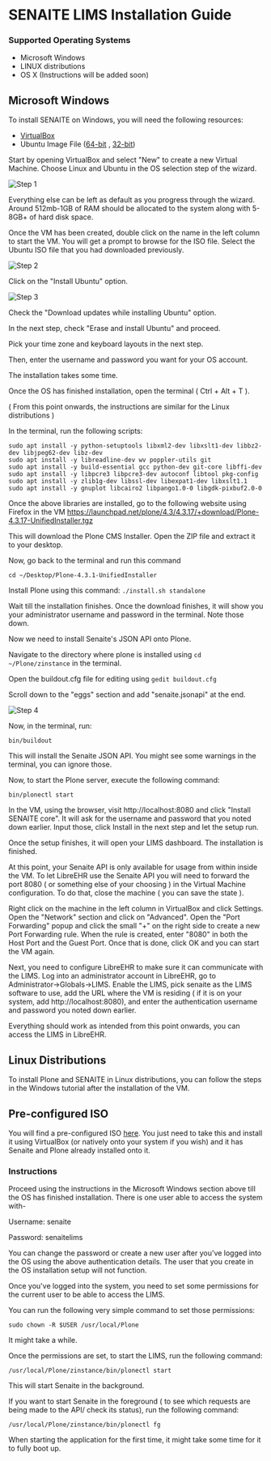 # SENAITE LIMS Installation Guide

### Supported Operating Systems

* Microsoft Windows
* LINUX distributions
* OS X (Instructions will be added soon)


## Microsoft Windows

To install SENAITE on Windows, you will need the following resources:

* [VirtualBox](https://www.virtualbox.org/)
* Ubuntu Image File ([64-bit](http://releases.ubuntu.com/16.04/ubuntu-16.04.4-desktop-amd64.iso.torrent) , [32-bit](http://releases.ubuntu.com/16.04/ubuntu-16.04.4-desktop-i386.iso.torrent))

Start by opening VirtualBox and select "New" to create a new Virtual Machine. Choose Linux and Ubuntu in the OS selection step of the wizard.

![Step 1](https://i.imgur.com/mHt3RGN.png)

Everything else can be left as default as you progress through the wizard. Around 512mb-1GB of RAM should be allocated to the system along with 5-8GB+ of hard disk space.

Once the VM has been created, double click on the name in the left column to start the VM. You will get a prompt to browse for the ISO file. Select the Ubuntu ISO file that you had downloaded previously.

![Step 2](https://i.imgur.com/HfUkCBX.png)

Click on the "Install Ubuntu" option.

![Step 3](https://i.imgur.com/6FYa1wH.png)

Check the "Download updates while installing Ubuntu" option.

In the next step, check "Erase and install Ubuntu" and proceed.

Pick your time zone and keyboard layouts in the next step.

Then, enter the username and password you want for your OS account.

The installation takes some time.

Once the OS has finished installation, open the terminal ( Ctrl + Alt + T ).

( From this point onwards, the instructions are similar for the Linux distributions )

In the terminal, run the following scripts:

```
sudo apt install -y python-setuptools libxml2-dev libxslt1-dev libbz2-dev libjpeg62-dev libz-dev
sudo apt install -y libreadline-dev wv poppler-utils git
sudo apt install -y build-essential gcc python-dev git-core libffi-dev
sudo apt install -y libpcre3 libpcre3-dev autoconf libtool pkg-config
sudo apt install -y zlib1g-dev libssl-dev libexpat1-dev libxslt1.1
sudo apt install -y gnuplot libcairo2 libpango1.0-0 libgdk-pixbuf2.0-0
```

Once the above libraries are installed, go to the following website using Firefox in the VM https://launchpad.net/plone/4.3/4.3.17/+download/Plone-4.3.17-UnifiedInstaller.tgz

This will download the Plone CMS Installer. Open the ZIP file and extract it to your desktop.

Now, go back to the terminal and run this command

`cd ~/Desktop/Plone-4.3.1-UnifiedInstaller`

Install Plone using this command:
`./install.sh standalone`

Wait till the installation finishes.
Once the download finishes, it will show you your administrator username and password in the terminal. Note those down.

Now we need to install Senaite's JSON API onto Plone.

Navigate to the directory where plone is installed using
`cd ~/Plone/zinstance` in the terminal.

Open the buildout.cfg file for editing using
`gedit buildout.cfg`

Scroll down to the "eggs" section and add "senaite.jsonapi" at the end.

![Step 4](https://i.imgur.com/eWhIpnq.png)

Now, in the terminal, run:

`bin/buildout`

This will install the Senaite JSON API.
You might see some warnings in the terminal, you can ignore those.

Now, to start the Plone server, execute the following command:

`bin/plonectl start`

In the VM, using the browser, visit http://localhost:8080 and click "Install SENAITE core". It will ask for the username and password that you noted down earlier. Input those, click Install in the next step and let the setup run.

Once the setup finishes, it will open your LIMS dashboard. The installation is finished.

At this point, your Senaite API is only available for usage from within inside the VM. To let LibreEHR use the Senaite API you will need to forward the port 8080 ( or something else of your choosing ) in the Virtual Machine configuration. To do that, close the machine ( you can save the state ).

Right click on the machine in the left column in VirtualBox and click Settings. Open the "Network" section and click on "Advanced". Open the "Port Forwarding" popup and click the small "+" on the right side to create a new Port Forwarding rule. When the rule is created, enter "8080" in both the Host Port and the Guest Port. Once that is done, click OK and you can start the VM again.

Next, you need to configure LibreEHR to make sure it can communicate with the LIMS. Log into an administrator account in LibreEHR, go to Administrator->Globals->LIMS. Enable the LIMS, pick senaite as the LIMS software to use, add the URL where the VM is residing ( if it is on your system, add http://localhost:8080), and enter the authentication username and password you noted down earlier.

Everything should work as intended from this point onwards, you can access the LIMS in LibreEHR.

## Linux Distributions

To install Plone and SENAITE in Linux distributions, you can follow the steps in the Windows tutorial after the installation of the VM.


## Pre-configured ISO

You will find a pre-configured ISO [here](). You just need to take this and install it using VirtualBox (or natively onto your system if you wish) and it has Senaite and Plone already installed onto it. 

### Instructions

Proceed using the instructions in the Microsoft Windows section above till the OS has finished installation. 
There is one user able to access the system with-

Username: senaite

Password: senaitelims

You can change the password or create a new user after you've logged into the OS using the above authentication details. The user that you create in the OS installation setup will not function.

Once you've logged into the system, you need to set some permissions for the current user to be able to access the LIMS.

You can run the following very simple command to set those permissions:

```
sudo chown -R $USER /usr/local/Plone
```
It might take a while.


Once the permissions are set, to start the LIMS, run the following command:

```
/usr/local/Plone/zinstance/bin/plonectl start

```

This will start Senaite in the background.

If you want to start Senaite in the foreground ( to see which requests are being made to the API/ check its status), run the following command:

```
/usr/local/Plone/zinstance/bin/plonectl fg
```

When starting the application for the first time, it might take some time for it to fully boot up.
